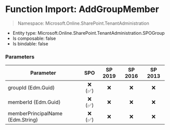 # Function Import: AddGroupMember

> Namespace: Microsoft.Online.SharePoint.TenantAdministration

- Entity type: Microsoft.Online.SharePoint.TenantAdministration.SPOGroup
- Is composable: false
- Is bindable: false

### Parameters

Parameter | SPO | SP 2019 | SP 2016 | SP 2013
----------|:---:|:-------:|:-------:|:-------:
groupId (Edm.Guid) | ❌ (✅) | ❌ | ❌ | ❌
memberId (Edm.Guid) | ❌ (✅) | ❌ | ❌ | ❌
memberPrincipalName (Edm.String) | ❌ (✅) | ❌ | ❌ | ❌